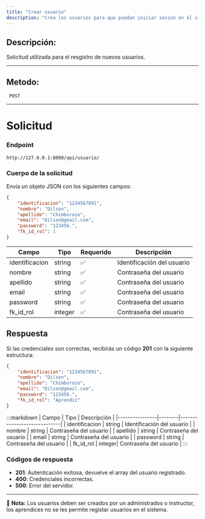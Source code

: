 ```yaml
---
title: "Crear usuario"
description: "Crea los usuarios para que puedan iniciar sesion en el sistema."
---
```



## Descripción:
Solicitud utilizada para el resgistro de nuevos usuarios.

---


## Metodo: 
```
 POST
```
---


# **Solicitud**

### **Endpoint**
```
http://127.0.0.1:8000/api/usuario/
```

### **Cuerpo de la solicitud**
Envía un objeto JSON con los siguientes campos:

```json
{
    "identificacion": "1234567891",
    "nombre": "Dilson",
    "apellido": "Chimborazo",
    "email": "Dilson@gmail.com",
    "password": "123456.",
    "fk_id_rol": 1
}
```

| Campo           | Tipo   | Requerido | Descripción                |
|----------------|--------|-----------|-----------------------------|
| identificacion | string | ✅       | Identificación del usuario  |
| nombre         | string | ✅       | Contraseña del usuario      |
| apellido       | string | ✅       | Contraseña del usuario      |
| email          | string | ✅       | Contraseña del usuario      |
| password       | string | ✅       | Contraseña del usuario      |
| fk_id_rol      | integer| ✅       | Contraseña del usuario      |

## **Respuesta**

Si las credenciales son correctas, recibirás un código **201** con la siguiente estructura:

```json
{
    "identificacion": "1234567891",
    "nombre": "Dilson",
    "apellido": "Chimborazo",
    "email": "Dilson@gmail.com",
    "password": "123456.",
    "fk_id_rol": "Aprendiz"
}
```

:::markdown
| Campo           | Tipo   | Descripción                |
|----------------|--------|-----------------------------|
| identificacion | string | Identificación del usuario  |
| nombre         | string | Contraseña del usuario      |
| apellido       | string | Contraseña del usuario      |
| email          | string | Contraseña del usuario      |
| password       | string | Contraseña del usuario      |
| fk_id_rol      | integer| Contraseña del usuario      |
:::


### **Códigos de respuesta**
- **201**: Autenticación exitosa, devuelve el array del usuario registrado.
- **400**: Credenciales incorrectas.
- **500**: Error del servidor.

---

📄 **Nota:** Los usuarios deben ser creados por un administrados o instructor, los aprendices no se les permite
registar usuarios en el sistema.



